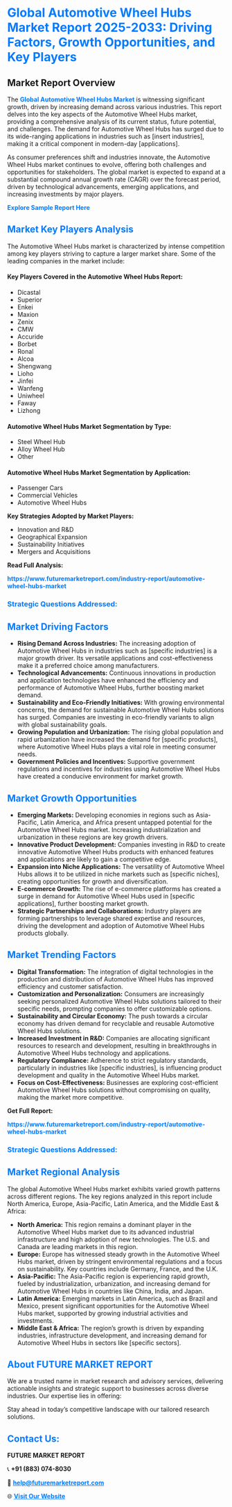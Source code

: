 <h1 style="color: #007BFF;">Global Automotive Wheel Hubs Market Report 2025-2033: Driving Factors, Growth Opportunities, and Key Players</h1>

<section id="overview">
<h2>Market Report Overview</h2>
<p>The <a href="https://www.futuremarketreport.com/industry-report/automotive-wheel-hubs-market" style="color: #007BFF; text-decoration: none;"><strong>Global Automotive Wheel Hubs Market</strong></a> is witnessing significant growth, driven by increasing demand across various industries. This report delves into the key aspects of the Automotive Wheel Hubs market, providing a comprehensive analysis of its current status, future potential, and challenges. The demand for Automotive Wheel Hubs has surged due to its wide-ranging applications in industries such as [insert industries], making it a critical component in modern-day [applications].</p>
<p>As consumer preferences shift and industries innovate, the Automotive Wheel Hubs market continues to evolve, offering both challenges and opportunities for stakeholders. The global market is expected to expand at a substantial compound annual growth rate (CAGR) over the forecast period, driven by technological advancements, emerging applications, and increasing investments by major players.</p>
</section>

<section id="overview">
<p><a href="https://www.futuremarketreport.com/request-sample/reportId=126740" style="color: #007BFF; text-decoration: none;"><strong>Explore Sample Report Here</strong></a></p>
</section>

<section id="key-players">
<h2 style="color: #007BFF;">Market Key Players Analysis</h2>
<p>The Automotive Wheel Hubs market is characterized by intense competition among key players striving to capture a larger market share. Some of the leading companies in the market include:</p>
<h4>Key Players Covered in the Automotive Wheel Hubs Report:</h4>
<ul><li>Dicastal</li><li>Superior</li><li>Enkei</li><li>Maxion</li><li>Zenix</li><li>CMW</li><li>Accuride</li><li>Borbet</li><li>Ronal</li><li>Alcoa</li><li>Shengwang</li><li>Lioho</li><li>Jinfei</li><li>Wanfeng</li><li>Uniwheel</li><li>Faway</li><li>Lizhong</li></ul>
<h4>Automotive Wheel Hubs Market Segmentation by Type:</h4>
<ul><li>Steel Wheel Hub</li><li>Alloy Wheel Hub</li><li>Other</li></ul>

<h4>Automotive Wheel Hubs Market Segmentation by Application:</h4>
<ul><li>Passenger Cars</li><li>Commercial Vehicles</li><li>Automotive Wheel Hubs</li></ul>
<p><strong>Key Strategies Adopted by Market Players:</strong></p>
<ul>
<li>Innovation and R&D</li>
<li>Geographical Expansion</li>
<li>Sustainability Initiatives</li>
<li>Mergers and Acquisitions</li>
</ul>
</section>

<section>
<p><strong>Read Full Analysis: </strong></p><a href="https://www.futuremarketreport.com/industry-report/automotive-wheel-hubs-market" style="color: #007BFF; text-decoration: none;"><strong>https://www.futuremarketreport.com/industry-report/automotive-wheel-hubs-market</strong></a>
<h3 style="color: #007BFF;">Strategic Questions Addressed:</h3>
</section>

<section id="driving-factors">
<h2 style="color: #007BFF;">Market Driving Factors</h2>
<ul>
<li><strong>Rising Demand Across Industries:</strong> The increasing adoption of Automotive Wheel Hubs in industries such as [specific industries] is a major growth driver. Its versatile applications and cost-effectiveness make it a preferred choice among manufacturers.</li>
<li><strong>Technological Advancements:</strong> Continuous innovations in production and application technologies have enhanced the efficiency and performance of Automotive Wheel Hubs, further boosting market demand.</li>
<li><strong>Sustainability and Eco-Friendly Initiatives:</strong> With growing environmental concerns, the demand for sustainable Automotive Wheel Hubs solutions has surged. Companies are investing in eco-friendly variants to align with global sustainability goals.</li>
<li><strong>Growing Population and Urbanization:</strong> The rising global population and rapid urbanization have increased the demand for [specific products], where Automotive Wheel Hubs plays a vital role in meeting consumer needs.</li>
<li><strong>Government Policies and Incentives:</strong> Supportive government regulations and incentives for industries using Automotive Wheel Hubs have created a conducive environment for market growth.</li>
</ul>
</section>

<section id="growth-opportunities">
<h2 style="color: #007BFF;">Market Growth Opportunities</h2>
<ul>
<li><strong>Emerging Markets:</strong> Developing economies in regions such as Asia-Pacific, Latin America, and Africa present untapped potential for the Automotive Wheel Hubs market. Increasing industrialization and urbanization in these regions are key growth drivers.</li>
<li><strong>Innovative Product Development:</strong> Companies investing in R&D to create innovative Automotive Wheel Hubs products with enhanced features and applications are likely to gain a competitive edge.</li>
<li><strong>Expansion into Niche Applications:</strong> The versatility of Automotive Wheel Hubs allows it to be utilized in niche markets such as [specific niches], creating opportunities for growth and diversification.</li>
<li><strong>E-commerce Growth:</strong> The rise of e-commerce platforms has created a surge in demand for Automotive Wheel Hubs used in [specific applications], further boosting market growth.</li>
<li><strong>Strategic Partnerships and Collaborations:</strong> Industry players are forming partnerships to leverage shared expertise and resources, driving the development and adoption of Automotive Wheel Hubs products globally.</li>
</ul>
</section>

<section id="trending-factors">
<h2 style="color: #007BFF;">Market Trending Factors</h2>
<ul>
<li><strong>Digital Transformation:</strong> The integration of digital technologies in the production and distribution of Automotive Wheel Hubs has improved efficiency and customer satisfaction.</li>
<li><strong>Customization and Personalization:</strong> Consumers are increasingly seeking personalized Automotive Wheel Hubs solutions tailored to their specific needs, prompting companies to offer customizable options.</li>
<li><strong>Sustainability and Circular Economy:</strong> The push towards a circular economy has driven demand for recyclable and reusable Automotive Wheel Hubs solutions.</li>
<li><strong>Increased Investment in R&D:</strong> Companies are allocating significant resources to research and development, resulting in breakthroughs in Automotive Wheel Hubs technology and applications.</li>
<li><strong>Regulatory Compliance:</strong> Adherence to strict regulatory standards, particularly in industries like [specific industries], is influencing product development and quality in the Automotive Wheel Hubs market.</li>
<li><strong>Focus on Cost-Effectiveness:</strong> Businesses are exploring cost-efficient Automotive Wheel Hubs solutions without compromising on quality, making the market more competitive.</li>
</ul>
</section>

<section>
<p><strong>Get Full Report: </strong></p><a href="https://www.futuremarketreport.com/industry-report/automotive-wheel-hubs-market" style="color: #007BFF; text-decoration: none;"><strong>https://www.futuremarketreport.com/industry-report/automotive-wheel-hubs-market</strong></a>
<h3 style="color: #007BFF;">Strategic Questions Addressed:</h3>
</section>


<section id="regional-analysis">
<h2 style="color: #007BFF;">Market Regional Analysis</h2>
<p>The global Automotive Wheel Hubs market exhibits varied growth patterns across different regions. The key regions analyzed in this report include North America, Europe, Asia-Pacific, Latin America, and the Middle East & Africa:</p>
<ul>
<li><strong>North America:</strong> This region remains a dominant player in the Automotive Wheel Hubs market due to its advanced industrial infrastructure and high adoption of new technologies. The U.S. and Canada are leading markets in this region.</li>
<li><strong>Europe:</strong> Europe has witnessed steady growth in the Automotive Wheel Hubs market, driven by stringent environmental regulations and a focus on sustainability. Key countries include Germany, France, and the U.K.</li>
<li><strong>Asia-Pacific:</strong> The Asia-Pacific region is experiencing rapid growth, fueled by industrialization, urbanization, and increasing demand for Automotive Wheel Hubs in countries like China, India, and Japan.</li>
<li><strong>Latin America:</strong> Emerging markets in Latin America, such as Brazil and Mexico, present significant opportunities for the Automotive Wheel Hubs market, supported by growing industrial activities and investments.</li>
<li><strong>Middle East & Africa:</strong> The region’s growth is driven by expanding industries, infrastructure development, and increasing demand for Automotive Wheel Hubs in sectors like [specific sectors].</li>
</ul>
</section>

<footer>
<h2 style="color: #007BFF;">About FUTURE MARKET REPORT</h2>
<p>We are a trusted name in market research and advisory services, delivering actionable insights and strategic support to businesses across diverse industries. Our expertise lies in offering:</p>

<p>Stay ahead in today’s competitive landscape with our tailored research solutions.</p>

<h2 style="color: #007BFF;">Contact Us:</h2>
<p><strong>FUTURE MARKET REPORT</strong></p>
<p>📞 <strong>+91 (883) 074-8030</strong></p>
<p>📧 <strong><a href="mailto:help@futuremarketreport.com" style="color: #007BFF;">help@futuremarketreport.com</a></strong></p>
<p>🌐 <strong><a href="https://www.futuremarketreport.com/" style="color: #007BFF;">Visit Our Website</a></strong></p>
</footer>